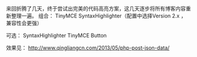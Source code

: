 <!--
author: qingliangcn
date: 2013-06-01
title: wordpress完美高亮方案
tags: 
category: 暂未分类
status: publish
summary: 来回折腾了几天，终于尝试出完美的代码高亮方案，这几天逐步将所有博客内容重新整理一遍。组合：TinyMCESyntaxHighlighter（配置中选择Version 2.x ，兼容性会更强）可选：SyntaxHighlighter TinyMCE Button效果见：http:/
-->

来回折腾了几天，终于尝试出完美的代码高亮方案，这几天逐步将所有博客内容重新整理一遍。
组合：
TinyMCE
SyntaxHighlighter（配置中选择Version 2.x ，兼容性会更强）

可选：
SyntaxHighlighter TinyMCE Button

效果见：
<a href="http://www.qingliangcn.com/2013/05/php-post-json-data/">http://www.qingliangcn.com/2013/05/php-post-json-data/</a>
